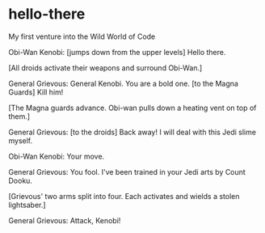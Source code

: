 # hello-there
My first venture into the Wild World of Code

Obi-Wan Kenobi: [jumps down from the upper levels] Hello there.

[All droids activate their weapons and surround Obi-Wan.]

General Grievous: General Kenobi. You are a bold one. [to the Magna Guards] Kill him!

[The Magna guards advance. Obi-wan pulls down a heating vent on top of them.]

General Grievous: [to the droids] Back away! I will deal with this Jedi slime myself.

Obi-Wan Kenobi: Your move.

General Grievous: You fool. I've been trained in your Jedi arts by Count Dooku.

[Grievous' two arms split into four. Each activates and wields a stolen lightsaber.]

General Grievous: Attack, Kenobi!
